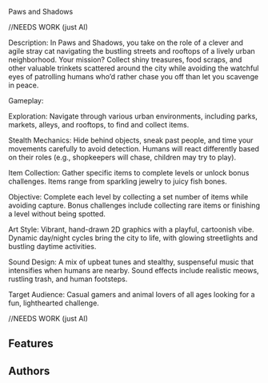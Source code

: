 Paws and Shadows

//NEEDS WORK (just AI)

Description:
In Paws and Shadows, you take on the role of a clever and agile stray cat navigating the bustling streets and rooftops of a lively urban neighborhood. Your mission? Collect shiny treasures, food scraps, and other valuable trinkets scattered around the city while avoiding the watchful eyes of patrolling humans who’d rather chase you off than let you scavenge in peace. 

Gameplay:

Exploration: Navigate through various urban environments, including parks, markets, alleys, and rooftops, to find and collect items.

Stealth Mechanics: Hide behind objects, sneak past people, and time your movements carefully to avoid detection. Humans will react differently based on their roles (e.g., shopkeepers will chase, children may try to play).

Item Collection: Gather specific items to complete levels or unlock bonus challenges. Items range from sparkling jewelry to juicy fish bones.

Objective:
Complete each level by collecting a set number of items while avoiding capture. Bonus challenges include collecting rare items or finishing a level without being spotted.

Art Style:
Vibrant, hand-drawn 2D graphics with a playful, cartoonish vibe. Dynamic day/night cycles bring the city to life, with glowing streetlights and bustling daytime activities.

Sound Design:
A mix of upbeat tunes and stealthy, suspenseful music that intensifies when humans are nearby. Sound effects include realistic meows, rustling trash, and human footsteps.

Target Audience:
Casual gamers and animal lovers of all ages looking for a fun, lighthearted challenge.

//NEEDS WORK (just AI)

## Features


## Authors


